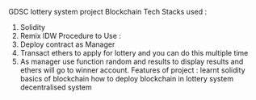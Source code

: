GDSC lottery system project Blockchain
Tech Stacks used : 
1. Solidity 
2. Remix IDW
Procedure to Use :
1. Deploy contract as Manager
2. Transact ethers to apply for lottery and you can do this multiple time
3. As manager use function random and results to display results and ethers will go to winner account.
Features of project :
learnt solidity
basics of blockchain
how to deploy blockchain in lottery system
decentralised system

